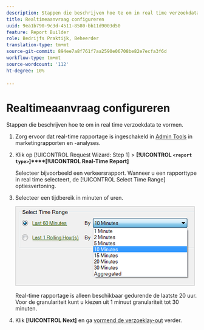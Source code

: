```yaml
---
description: Stappen die beschrijven hoe te om in real time verzoekdata te vormen.
title: Realtimeaanvraag configureren
uuid: 9ea1b790-9c3d-4511-8580-bb11d9003d50
feature: Report Builder
role: Bedrijfs Praktijk, Beheerder
translation-type: tm+mt
source-git-commit: 894ee7a8f761f7aa2590e06708be82e7ecfa3f6d
workflow-type: tm+mt
source-wordcount: '112'
ht-degree: 10%

---
```



# Realtimeaanvraag configureren

Stappen die beschrijven hoe te om in real time verzoekdata te vormen.

1. Zorg ervoor dat real-time rapportage is ingeschakeld in [Admin Tools](https://docs.adobe.com/content/help/en/analytics/admin/admin-tools/real-time-reports/t-realtime-admin.html) in marketingrapporten en -analyses.
1. Klik op [!UICONTROL Request Wizard: Step 1] > **[!UICONTROL `<report type>`]****[!UICONTROL Real-Time Report]**

   Selecteer bijvoorbeeld een verkeersrapport. Wanneer u een rapporttype in real time selecteert, de [!UICONTROL Select Time Range] optiesvertoning.

1. Selecteer een tijdbereik in minuten of uren.

   ![Stap Resultaat](assets/real_time_select_date.png)

   Real-time rapportage is alleen beschikbaar gedurende de laatste 20 uur. Voor de granulariteit kunt u kiezen uit 1 minuut granulariteit tot 30 minuten.
1. Klik **[!UICONTROL Next]** en ga [vormend de verzoeklay-out](/help/analyze/report-builder/layout/layout.md) verder.
